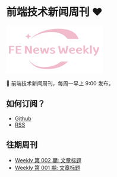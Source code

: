 # 前端技术新闻周刊 ❤️

<link rel="icon" href="favicon.ico" type="image/x-icon" />

<img src="https://raw.githubusercontent.com/campcc/weekly/main/logo/logo.png" width="260" height="128" />

🚀 前端技术新闻周刊，每周一早上 9:00 发布。

## 如何订阅？

- [Github](https://github.com/campcc/weekly)
- [RSS](https://campcc.github.io/weekly/public/rss.xml)

## 往期周刊
- [Weekly 第 002 期: 文章标题](https://campcc.github.io/weekly/docs/issue-002)
- [Weekly 第 001 期: 文章标题](https://campcc.github.io/weekly/docs/issue-001)
